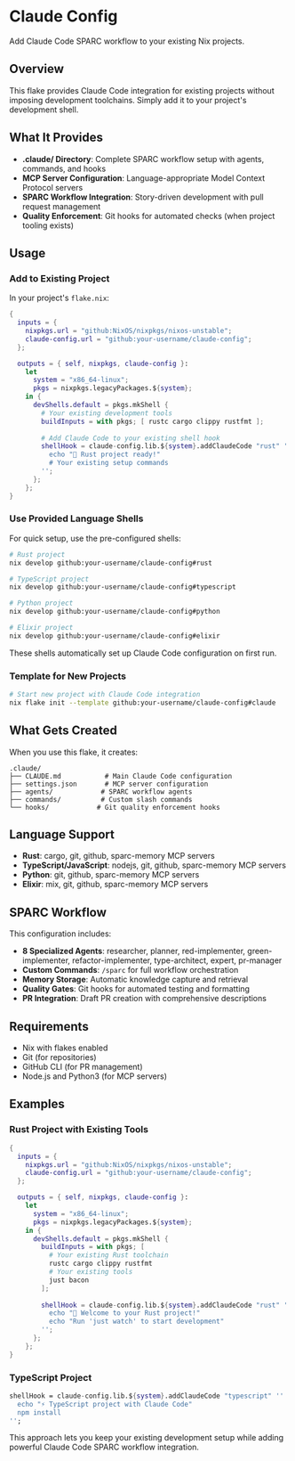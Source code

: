 # Claude Config

Add Claude Code SPARC workflow to your existing Nix projects.

## Overview

This flake provides Claude Code integration for existing projects without imposing development toolchains. Simply add it to your project's development shell.

## What It Provides

- **.claude/ Directory**: Complete SPARC workflow setup with agents, commands, and hooks  
- **MCP Server Configuration**: Language-appropriate Model Context Protocol servers
- **SPARC Workflow Integration**: Story-driven development with pull request management
- **Quality Enforcement**: Git hooks for automated checks (when project tooling exists)

## Usage

### Add to Existing Project

In your project's `flake.nix`:

```nix
{
  inputs = {
    nixpkgs.url = "github:NixOS/nixpkgs/nixos-unstable";
    claude-config.url = "github:your-username/claude-config";
  };

  outputs = { self, nixpkgs, claude-config }:
    let
      system = "x86_64-linux";
      pkgs = nixpkgs.legacyPackages.${system};
    in {
      devShells.default = pkgs.mkShell {
        # Your existing development tools
        buildInputs = with pkgs; [ rustc cargo clippy rustfmt ];
        
        # Add Claude Code to your existing shell hook
        shellHook = claude-config.lib.${system}.addClaudeCode "rust" ''
          echo "🦀 Rust project ready!"
          # Your existing setup commands
        '';
      };
    };
}
```

### Use Provided Language Shells

For quick setup, use the pre-configured shells:

```bash
# Rust project
nix develop github:your-username/claude-config#rust

# TypeScript project  
nix develop github:your-username/claude-config#typescript

# Python project
nix develop github:your-username/claude-config#python  

# Elixir project
nix develop github:your-username/claude-config#elixir
```

These shells automatically set up Claude Code configuration on first run.

### Template for New Projects

```bash
# Start new project with Claude Code integration
nix flake init --template github:your-username/claude-config#claude
```

## What Gets Created

When you use this flake, it creates:

```
.claude/
├── CLAUDE.md           # Main Claude Code configuration
├── settings.json       # MCP server configuration
├── agents/            # SPARC workflow agents
├── commands/          # Custom slash commands
└── hooks/            # Git quality enforcement hooks
```

## Language Support

- **Rust**: cargo, git, github, sparc-memory MCP servers
- **TypeScript/JavaScript**: nodejs, git, github, sparc-memory MCP servers
- **Python**: git, github, sparc-memory MCP servers  
- **Elixir**: mix, git, github, sparc-memory MCP servers

## SPARC Workflow

This configuration includes:

- **8 Specialized Agents**: researcher, planner, red-implementer, green-implementer, refactor-implementer, type-architect, expert, pr-manager
- **Custom Commands**: `/sparc` for full workflow orchestration
- **Memory Storage**: Automatic knowledge capture and retrieval
- **Quality Gates**: Git hooks for automated testing and formatting
- **PR Integration**: Draft PR creation with comprehensive descriptions

## Requirements

- Nix with flakes enabled
- Git (for repositories)
- GitHub CLI (for PR management) 
- Node.js and Python3 (for MCP servers)

## Examples

### Rust Project with Existing Tools

```nix
{
  inputs = {
    nixpkgs.url = "github:NixOS/nixpkgs/nixos-unstable";
    claude-config.url = "github:your-username/claude-config";
  };

  outputs = { self, nixpkgs, claude-config }:
    let
      system = "x86_64-linux";
      pkgs = nixpkgs.legacyPackages.${system};
    in {
      devShells.default = pkgs.mkShell {
        buildInputs = with pkgs; [
          # Your existing Rust toolchain
          rustc cargo clippy rustfmt
          # Your existing tools
          just bacon
        ];
        
        shellHook = claude-config.lib.${system}.addClaudeCode "rust" ''
          echo "🦀 Welcome to your Rust project!"
          echo "Run 'just watch' to start development"
        '';
      };
    };
}
```

### TypeScript Project

```nix
shellHook = claude-config.lib.${system}.addClaudeCode "typescript" ''
  echo "⚡ TypeScript project with Claude Code"
  npm install
'';
```

This approach lets you keep your existing development setup while adding powerful Claude Code SPARC workflow integration.